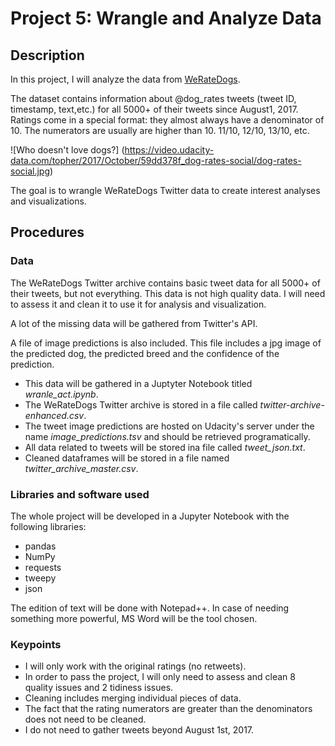 # Project 5: Wrangle and Analyze Data

## Description
In this project, I will analyze the data from [WeRateDogs](https://twitter.com/dog_rates "WeRateDogs Twitter"). 

The dataset contains information about @dog_rates tweets (tweet ID, timestamp, text,etc.) for all 5000+ of their tweets since August1, 2017. Ratings come in a special format: they almost always have a denominator of 10. The numerators are usually are higher than 10. 11/10, 12/10, 13/10, etc.

![Who doesn't love dogs?] (https://video.udacity-data.com/topher/2017/October/59dd378f_dog-rates-social/dog-rates-social.jpg)

The goal is to wrangle WeRateDogs Twitter data to create interest analyses and visualizations.

## Procedures

### Data
The WeRateDogs Twitter archive contains basic tweet data for all 5000+ of their tweets, but not everything. This data is not high quality data. I will need to assess it and clean it to use it for analysis and visualization.

A lot of the missing data will be gathered from Twitter's API.

A file of image predictions is also included. This file includes a jpg image of the predicted dog, the predicted breed and the confidence of the prediction.

* This data will be gathered in a Juptyter Notebook titled _wranle_act.ipynb_.
* The WeRateDogs Twitter archive is stored in a file called _twitter-archive-enhanced.csv_.
* The tweet image predictions are hosted on Udacity's server under the name _image_predictions.tsv_ and should be retrieved programatically.
* All data related to tweets will be stored ina  file called _tweet_json.txt_.
* Cleaned dataframes will be stored in a file named _twitter_archive_master.csv_.

### Libraries and software used
The whole project will be developed in a Jupyter Notebook with the following libraries:
* pandas
* NumPy
* requests
* tweepy
* json

The edition of text will be done with Notepad++. In case of needing something more powerful, MS Word will be the tool chosen.

### Keypoints
* I will only work with the original ratings (no retweets).
* In order to pass the project, I will only need to assess and clean 8 quality issues and 2 tidiness issues.
* Cleaning includes merging individual pieces of data.
* The fact that the rating numerators are greater than the denominators does not need to be cleaned.
* I do not need to gather tweets beyond August 1st, 2017.